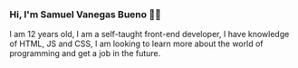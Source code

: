 ### Hi, I'm Samuel Vanegas Bueno 👨‍💻


I am 12 years old, I am a self-taught front-end developer, I have knowledge of HTML, JS and CSS, I am looking to learn more about the world of programming and get a job in the future.
